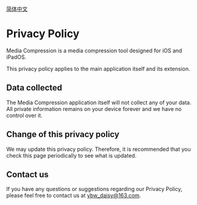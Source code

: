 [简体中文](https://github.com/ybwdaisy/media-compression-app/blob/main/README_CN.md)

# Privacy Policy

Media Compression is a media compression tool designed for iOS and iPadOS.

This privacy policy applies to the main application itself and its extension.

## Data collected

The Media Compression application itself will not collect any of your data. All private information remains on your device forever and we have no control over it.

## Change of this privacy policy

We may update this privacy policy. Therefore, it is recommended that you check this page periodically to see what is updated.

## Contact us

If you have any questions or suggestions regarding our Privacy Policy, please feel free to contact us at [ybw_daisy@163.com](ybw_daisy@163.com).